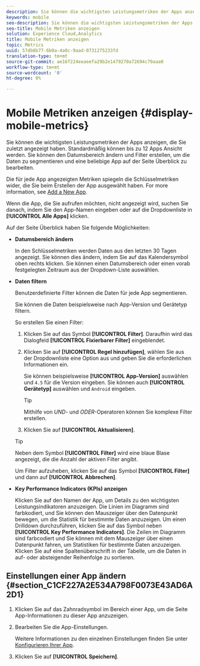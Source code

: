 ```yaml
---
description: Sie können die wichtigsten Leistungsmetriken der Apps anzeigen, die Sie zuletzt angezeigt haben. Standardmäßig können bis zu 12 Apps Ansicht werden. Sie können den Datumsbereich ändern und Filter erstellen, um die Daten zu segmentieren und eine beliebige App auf der Seite Überblick zu bearbeiten.
keywords: mobile
seo-description: Sie können die wichtigsten Leistungsmetriken der Apps anzeigen, die Sie zuletzt angezeigt haben. Standardmäßig können bis zu 12 Apps Ansicht werden. Sie können den Datumsbereich ändern und Filter erstellen, um die Daten zu segmentieren und eine beliebige App auf der Seite Überblick zu bearbeiten.
seo-title: Mobile Metriken anzeigen
solution: Experience Cloud,Analytics
title: Mobile Metriken anzeigen
topic: Metrics
uuid: 57db0b77-6b0a-4a0c-9aad-0731275233fd
translation-type: tm+mt
source-git-commit: ae16f224eeaeefa29b2e1479270a72694c79aaa0
workflow-type: tm+mt
source-wordcount: '0'
ht-degree: 0%

---
```



# Mobile Metriken anzeigen {#display-mobile-metrics}

Sie können die wichtigsten Leistungsmetriken der Apps anzeigen, die Sie zuletzt angezeigt haben. Standardmäßig können bis zu 12 Apps Ansicht werden. Sie können den Datumsbereich ändern und Filter erstellen, um die Daten zu segmentieren und eine beliebige App auf der Seite Überblick zu bearbeiten.

Die für jede App angezeigten Metriken spiegeln die Schlüsselmetriken wider, die Sie beim Erstellen der App ausgewählt haben. For more information, see [Add a New App](/help/using/manage-apps/t-new-app.md).

Wenn die App, die Sie aufrufen möchten, nicht angezeigt wird, suchen Sie danach, indem Sie den App-Namen eingeben oder auf die Dropdownliste in **[!UICONTROL Alle Apps]** klicken.

Auf der Seite Überblick haben Sie folgende Möglichkeiten:

* **Datumsbereich ändern**

   In den Schlüsselmetriken werden Daten aus den letzten 30 Tagen angezeigt. Sie können dies ändern, indem Sie auf das Kalendersymbol oben rechts klicken. Sie können einen Datumsbereich oder einen vorab festgelegten Zeitraum aus der Dropdown-Liste auswählen.

* **Daten filtern**

   Benutzerdefinierte Filter können die Daten für jede App segmentieren.

   Sie können die Daten beispielsweise nach App-Version und Gerätetyp filtern.

   So erstellen Sie einen Filter:

   1. Klicken Sie auf das Symbol **[!UICONTROL Filter]**. Daraufhin wird das Dialogfeld **[!UICONTROL Fixierbarer Filter]** eingeblendet.
   1. Klicken Sie auf **[!UICONTROL Regel hinzufügen]**, wählen Sie aus der Dropdownliste eine Option aus und geben Sie die erforderlichen Informationen ein.

      Sie können beispielsweise **[!UICONTROL App-Version]** auswählen und `4.5` für die Version eingeben. Sie können auch **[!UICONTROL Gerätetyp]** auswählen und `Android` eingeben.

      >[!TIP]
      >
      >Mithilfe von *UND*- und *ODER*-Operatoren können Sie komplexe Filter erstellen.

   1. Klicken Sie auf **[!UICONTROL Aktualisieren]**.
   >[!TIP]
   >
   >Neben dem Symbol **[!UICONTROL Filter]** wird eine blaue Blase angezeigt, die die Anzahl der aktiven Filter angibt.

   Um Filter aufzuheben, klicken Sie auf das Symbol **[!UICONTROL Filter]** und dann auf **[!UICONTROL Abbrechen]**.

* **Key Performance Indicators (KPIs) anzeigen**

   Klicken Sie auf den Namen der App, um Details zu den wichtigsten Leistungsindikatoren anzuzeigen. Die Linien im Diagramm sind farbkodiert, und Sie können den Mauszeiger über den Datenpunkt bewegen, um die Statistik für bestimmte Daten anzuzeigen. Um einen Drilldown durchzuführen, klicken Sie auf das Symbol neben **[!UICONTROL Key Performance Indicators]**. Die Zeilen im Diagramm sind farbcodiert und Sie können mit dem Mauszeiger über einen Datenpunkt fahren, um Statistiken für bestimmte Daten anzuzeigen. Klicken Sie auf eine Spaltenüberschrift in der Tabelle, um die Daten in auf- oder absteigender Reihenfolge zu sortieren.

## Einstellungen einer App ändern {#section_C1CF227A2E534A798F0073E43AD6A2D1}

1. Klicken Sie auf das Zahnradsymbol im Bereich einer App, um die Seite App-Informationen zu dieser App anzuzeigen.
1. Bearbeiten Sie die App-Einstellungen.

   Weitere Informationen zu den einzelnen Einstellungen finden Sie unter  [Konfigurieren Ihrer App](/help/using/c-manage-app-settings/c-mob-confg-app/c-mob-confg-app.md).

1. Klicken Sie auf **[!UICONTROL Speichern]**.
